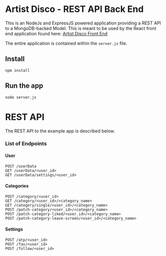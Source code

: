 # Artist Disco - REST API Back End
This is an NodeJs and ExpressJS powered application providing a REST API to a MongoDB-backed Model. This is meant to be used by the React front end application found here: [Artist Disco Front End](https://github.com/smtsuchi/artistDiscoReactFrontend)


The entire application is contained within the `server.js` file.


## Install

    npm install

## Run the app

    node server.js

# REST API

The REST API to the example app is described below.

### List of Endpoints
#### User
`POST /userData`<br>
`GET /userData/<user_id>`<br>
`GET /userData/settings/<user_id>`<br>
#### Categories
`POST /category/<user_id>`<br>
`GET /category/<user_id>/<category_name>`<br>
`GET /category/single/<user_id>/<category_name>`<br>
`POST /patch-category/<user_id>/<category_name>`<br>
`POST /patch-category-liked/<user_id>/<category_name>`<br>
`POST /patch-category-leave-screen/<user_id>/<category_name>`<br>

#### Settings
`POST /atp/<user_id>`<br>
`POST /fav/<user_id>`<br>
`POST /follow/<user_id>`<br>


[//]: # (Thanks for following along! Shoha, out--)